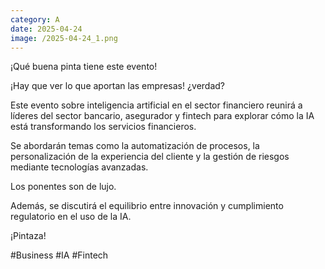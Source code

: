 ```yaml
--- 
category: A 
date: 2025-04-24 
image: /2025-04-24_1.png 
--- 
```


¡Qué buena pinta tiene este evento!

¡Hay que ver lo que aportan las empresas! ¿verdad? 

Este evento sobre inteligencia artificial en el sector financiero reunirá a líderes del sector bancario, asegurador y fintech para explorar cómo la IA está transformando los servicios financieros. 

Se abordarán temas como la automatización de procesos, la personalización de la experiencia del cliente y la gestión de riesgos mediante tecnologías avanzadas. 

Los ponentes son de lujo. 

Además, se discutirá el equilibrio entre innovación y cumplimiento regulatorio en el uso de la IA.

¡Pintaza!

#Business #IA #Fintech